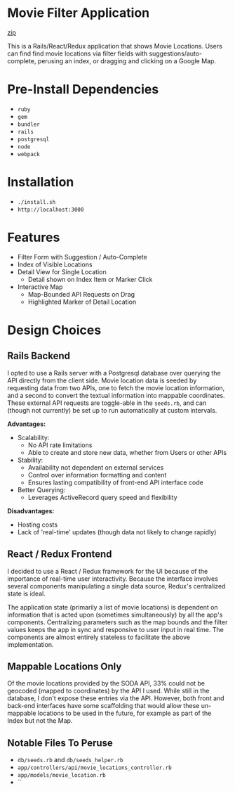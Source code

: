# Movie Filter Application

[zip](https://github.com/loschorts/movie_app/archive/master.zip)

This is a Rails/React/Redux application that shows Movie Locations. Users can
find find movie locations via filter fields with suggestions/auto- complete,
perusing an index, or dragging and clicking on a Google Map.

# Pre-Install Dependencies 

- `ruby`
- `gem`
- `bundler`
- `rails`
- `postgresql`
-	`node`
- `webpack`

# Installation

- `./install.sh`
- `http://localhost:3000`

# Features

-	Filter Form with Suggestion / Auto-Complete
- Index of Visible Locations
- Detail View for Single Location
	- Detail shown on Index Item or Marker Click
- Interactive Map
	- Map-Bounded API Requests on Drag
	- Highlighted Marker of Detail Location

# Design Choices

## Rails Backend

I opted to use a Rails server with a Postgresql database over querying the API
directly from the client side. Movie location data is seeded by requesting data
from two APIs, one to fetch the movie location information, and a second to
convert the textual information into mappable coordinates. These external API
requests are toggle-able in the `seeds.rb`, and can (though not currently) be
set up to run automatically at custom intervals.

**Advantages:**
- Scalability: 
	- No API rate limitations
	- Able to create and store new data, whether from Users or other APIs
- Stability: 
	- Availability not dependent on external services
	- Control over information formatting and content
	- Ensures lasting compatibility of front-end API interface code
-	Better Querying:
	- Leverages ActiveRecord query speed and flexibility

**Disadvantages:**
- Hosting costs
- Lack of 'real-time' updates (though data not likely to change rapidly) 

## React / Redux Frontend

I decided to use a React / Redux framework for the UI because of the importance
of real-time user interactivity. Because the interface involves several components
manipulating a single data source, Redux's centralized state is ideal.

The application state (primarily a list of movie locations) is dependent on
information that is acted upon (sometimes simultaneously) by all the app's
components. Centralizing parameters such as the map bounds and the filter values
keeps the app in sync and responsive to user input in real time. The components
are almost entirely stateless to facilitate the above implementation.

## Mappable Locations Only

Of the movie locations provided by the SODA API, 33% could not be geocoded
(mapped to coordinates) by the API I used. While still in the database, I don't
expose these entries via the API. However, both front and back-end interfaces
have some scaffolding that would allow these un-mappable locations to be used in
the future, for example as part of the Index but not the Map.

## Notable Files To Peruse

- `db/seeds.rb` and `db/seeds_helper.rb`
- `app/controllers/api/movie_locations_controller.rb`
- `app/models/movie_location.rb`
- ``
